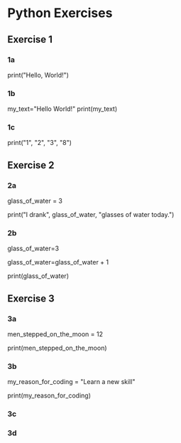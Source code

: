 # Python Exercises

## Exercise 1

### 1a

print("Hello, World!")

### 1b

my_text="Hello World!"
print(my_text)


### 1c

print("1", "2", "3", "8")


## Exercise 2

### 2a

glass_of_water = 3

print("I drank", glass_of_water, "glasses of water today.")

### 2b

glass_of_water=3

glass_of_water=glass_of_water + 1

print(glass_of_water)

## Exercise 3

### 3a

men_stepped_on_the_moon = 12

print(men_stepped_on_the_moon)

### 3b

my_reason_for_coding = "Learn a new skill"

print(my_reason_for_coding)

### 3c


### 3d

